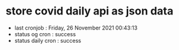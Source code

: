 # store covid daily api as json data

- last cronjob : Friday, 26 November 2021 00:43:13
- status og cron : success
- status daily cron : success
      
      
